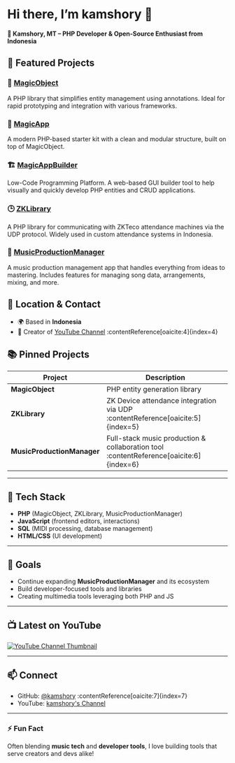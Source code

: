 # Hi there, I’m **kamshory** 👋

**🚀 Kamshory, MT – PHP Developer & Open-Source Enthusiast from Indonesia**

## 🧱 Featured Projects

### 🔮 [MagicObject](https://github.com/planetbiru/MagicObject)

A PHP library that simplifies entity management using annotations. Ideal for rapid prototyping and integration with various frameworks.

### 🧰 [MagicApp](https://github.com/planetbiru/MagicApp)

A modern PHP-based starter kit with a clean and modular structure, built on top of MagicObject.

### 🏗️ [MagicAppBuilder](https://github.com/planetbiru/MagicAppBuilder)

Low-Code Programming Platform. A web-based GUI builder tool to help visually and quickly develop PHP entities and CRUD applications.

### 🕒 [ZKLibrary](https://github.com/kamshory/ZKLibrary)

A PHP library for communicating with ZKTeco attendance machines via the UDP protocol. Widely used in custom attendance systems in Indonesia.

### 🎵 [MusicProductionManager](https://github.com/kamshory/MusicProductionManager)

A music production management app that handles everything from ideas to mastering. Includes features for managing song data, arrangements, mixing, and more.



## 📍 Location & Contact

- 🌍 Based in **Indonesia**
- 🎥 Creator of [YouTube Channel](https://www.youtube.com/channel/UCY-qziSbBmJ7iZj-cXqmcMg) :contentReference[oaicite:4]{index=4}

## 📚 Pinned Projects

| Project | Description |
|---|---|
| **MagicObject** | PHP entity generation library |
| **ZKLibrary** | ZK Device attendance integration via UDP :contentReference[oaicite:5]{index=5} |
| **MusicProductionManager** | Full-stack music production & collaboration tool :contentReference[oaicite:6]{index=6} |

---

## 🔧 Tech Stack

- **PHP** (MagicObject, ZKLibrary, MusicProductionManager)
- **JavaScript** (frontend editors, interactions)
- **SQL** (MIDI processing, database management)
- **HTML/CSS** (UI development)

---

## 🎯 Goals

- Continue expanding **MusicProductionManager** and its ecosystem
- Build developer-focused tools and libraries
- Creating multimedia tools leveraging both PHP and JS

---

## 📺 Latest on YouTube

[![YouTube Channel Thumbnail](https://img.youtube.com/vi/UCY-qziSbBmJ7iZj-cXqmcMg/hqdefault.jpg)](https://www.youtube.com/channel/UCY-qziSbBmJ7iZj-cXqmcMg)

---

## 📫 Connect

- GitHub: [@kamshory](https://github.com/kamshory) :contentReference[oaicite:7]{index=7}  
- YouTube: [kamshory's Channel](https://www.youtube.com/channel/UCY-qziSbBmJ7iZj-cXqmcMg)

---

### ⚡ Fun Fact

Often blending **music tech** and **developer tools**, I love building tools that serve creators and devs alike!

